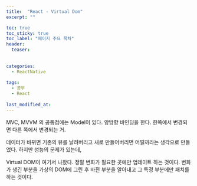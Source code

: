 ```yaml
---
title:  "React - Virtual Dom"
excerpt: ""

toc: true
toc_sticky: true
toc_label: "페이지 주요 목차"
header:
  teaser: 
  
  
categories:
  - ReactNative
  
tags:
  - 공부
  - React
  
last_modified_at: 
---
```


MVC, MVVM 의 공통점에는 Model이 있다. 양방향 바인딩을 한다. 한쪽에서 변경되면 다른 쪽에서 변경되는 거.

데이터가 바뀌면 기존의 뷰를 날려버리고 새로 만들어버리면 어떨까라는 생각으로 만들었다. 하지만 성능의 문제가 있는데,

Virtual DOM이 여기서 나왔다. 정말 변화가 필요한 곳에만 업데이트 하는 것이다. 변화가 생긴 부분을 가상의 DOM에 그린 후
바뀐 부분을 알아내고 그 특정 부분에만 패치를 하는 것이다.
